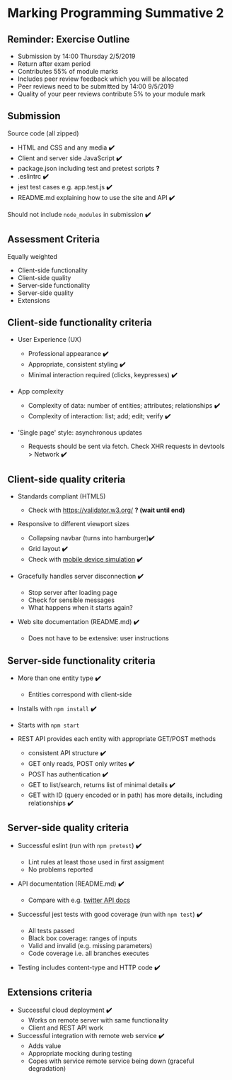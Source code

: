 
# Marking Programming Summative 2


## Reminder: Exercise Outline

- Submission by 14:00 Thursday 2/5/2019
- Return after exam period
- Contributes 55% of module marks
- Includes peer review feedback which you will be allocated
- Peer reviews need to be submitted by 14:00 9/5/2019
- Quality of your peer reviews contribute 5% to your module mark


## Submission

Source code (all zipped)

- HTML and CSS and any media **✔️**
- Client and server side JavaScript **✔️**
- package.json including test and pretest scripts **?**
- .eslintrc **✔️**
- jest test cases e.g. app.test.js **✔️**
- README.md explaining how to use the site and API **✔️**

Should not include `node_modules` in submission **✔️**


## Assessment Criteria

Equally weighted

- Client-side functionality
- Client-side quality
- Server-side functionality
- Server-side quality
- Extensions


## Client-side functionality criteria

- User Experience (UX)
  - Professional appearance **✔️**
  - Appropriate, consistent styling **✔️**
  - Minimal interaction required (clicks, keypresses) **✔️**


- App complexity
  - Complexity of data: number of entities; attributes; relationships **✔️**
  - Complexity of interaction: list; add; edit; verify **✔️**
- 'Single page' style: asynchronous updates
  - Requests should be sent via fetch. Check XHR requests in devtools > Network **✔️**


## Client-side quality criteria

- Standards compliant (HTML5)
  - Check with <https://validator.w3.org/> **? (wait until end)**
- Responsive to different viewport sizes
  - Collapsing navbar (turns into hamburger)**✔️**
  - Grid layout **✔️**
  - Check with [mobile device simulation](https://developers.google.com/web/tools/chrome-devtools/device-mode/) **✔️**


- Gracefully handles server disconnection **✔️**
  - Stop server after loading page
  - Check for sensible messages
  - What happens when it starts again?
- Web site documentation (README.md) **✔️**
  - Does not have to be extensive: user instructions

## Server-side functionality criteria

- More than one entity type **✔️**
  - Entities correspond with client-side
- Installs with `npm install` **✔️**
- Starts with `npm start`


- REST API provides each entity with appropriate GET/POST methods
  - consistent API structure **✔️**
  - GET only reads, POST only writes **✔️**
  - POST has authentication **✔️**
  - GET to list/search, returns list of minimal details **✔️**
  - GET with ID (query encoded or in path) has more details, including relationships **✔️**


## Server-side quality criteria

- Successful eslint (run with `npm pretest`) **✔️**
  - Lint rules at least those used in first assigment
  - No problems reported
- API documentation (README.md) **✔️**
  - Compare with e.g. [twitter API docs](https://developer.twitter.com/en/docs/api-reference-index)


- Successful jest tests with good coverage (run with `npm test`) **✔️**
  - All tests passed
  - Black box coverage: ranges of inputs
  - Valid and invalid (e.g. missing parameters)
  - Code coverage i.e. all branches executes
- Testing includes content-type and HTTP code **✔️**


## Extensions criteria

- Successful cloud deployment **✔️**
  - Works on remote server with same functionality
  - Client and REST API work
- Successful integration with remote web service **✔️**
  - Adds value
  - Appropriate mocking during testing
  - Copes with service remote service being down (graceful degradation)
